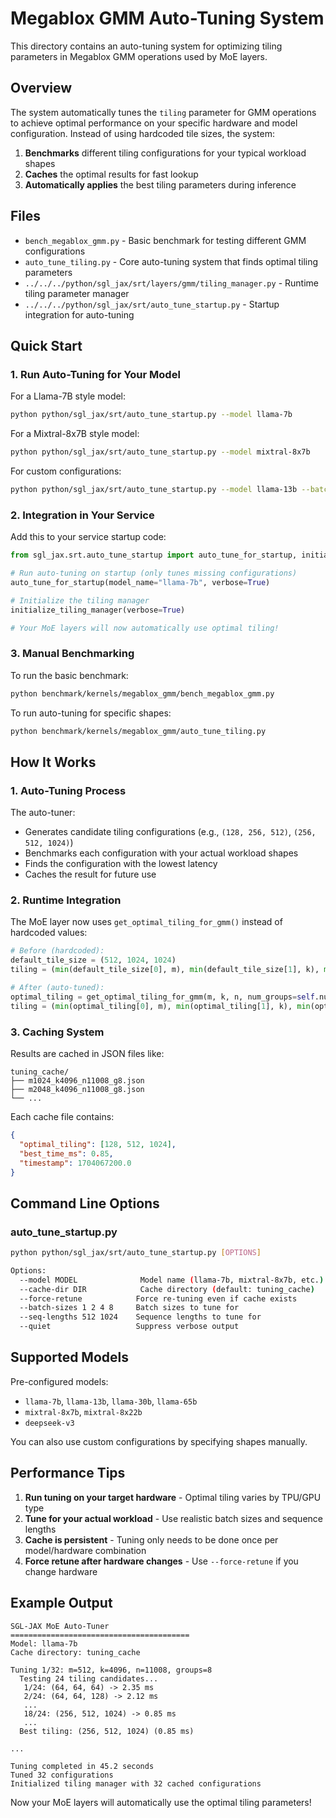 # Megablox GMM Auto-Tuning System

This directory contains an auto-tuning system for optimizing tiling parameters in Megablox GMM operations used by MoE layers.

## Overview

The system automatically tunes the `tiling` parameter for GMM operations to achieve optimal performance on your specific hardware and model configuration. Instead of using hardcoded tile sizes, the system:

1. **Benchmarks** different tiling configurations for your typical workload shapes
2. **Caches** the optimal results for fast lookup
3. **Automatically applies** the best tiling parameters during inference

## Files

- `bench_megablox_gmm.py` - Basic benchmark for testing different GMM configurations
- `auto_tune_tiling.py` - Core auto-tuning system that finds optimal tiling parameters
- `../../../python/sgl_jax/srt/layers/gmm/tiling_manager.py` - Runtime tiling parameter manager
- `../../../python/sgl_jax/srt/auto_tune_startup.py` - Startup integration for auto-tuning

## Quick Start

### 1. Run Auto-Tuning for Your Model

For a Llama-7B style model:
```bash
python python/sgl_jax/srt/auto_tune_startup.py --model llama-7b
```

For a Mixtral-8x7B style model:
```bash
python python/sgl_jax/srt/auto_tune_startup.py --model mixtral-8x7b
```

For custom configurations:
```bash
python python/sgl_jax/srt/auto_tune_startup.py --model llama-13b --batch-sizes 1 2 4 --seq-lengths 1024 2048 4096
```

### 2. Integration in Your Service

Add this to your service startup code:

```python
from sgl_jax.srt.auto_tune_startup import auto_tune_for_startup, initialize_tiling_manager

# Run auto-tuning on startup (only tunes missing configurations)
auto_tune_for_startup(model_name="llama-7b", verbose=True)

# Initialize the tiling manager
initialize_tiling_manager(verbose=True)

# Your MoE layers will now automatically use optimal tiling!
```

### 3. Manual Benchmarking

To run the basic benchmark:
```bash
python benchmark/kernels/megablox_gmm/bench_megablox_gmm.py
```

To run auto-tuning for specific shapes:
```bash
python benchmark/kernels/megablox_gmm/auto_tune_tiling.py
```

## How It Works

### 1. Auto-Tuning Process

The auto-tuner:
- Generates candidate tiling configurations (e.g., `(128, 256, 512)`, `(256, 512, 1024)`)
- Benchmarks each configuration with your actual workload shapes
- Finds the configuration with the lowest latency
- Caches the result for future use

### 2. Runtime Integration

The MoE layer now uses `get_optimal_tiling_for_gmm()` instead of hardcoded values:

```python
# Before (hardcoded):
default_tile_size = (512, 1024, 1024)
tiling = (min(default_tile_size[0], m), min(default_tile_size[1], k), min(default_tile_size[2], n))

# After (auto-tuned):
optimal_tiling = get_optimal_tiling_for_gmm(m, k, n, num_groups=self.num_experts)
tiling = (min(optimal_tiling[0], m), min(optimal_tiling[1], k), min(optimal_tiling[2], n))
```

### 3. Caching System

Results are cached in JSON files like:
```
tuning_cache/
├── m1024_k4096_n11008_g8.json
├── m2048_k4096_n11008_g8.json
└── ...
```

Each cache file contains:
```json
{
  "optimal_tiling": [128, 512, 1024],
  "best_time_ms": 0.85,
  "timestamp": 1704067200.0
}
```

## Command Line Options

### auto_tune_startup.py

```bash
python python/sgl_jax/srt/auto_tune_startup.py [OPTIONS]

Options:
  --model MODEL              Model name (llama-7b, mixtral-8x7b, etc.)
  --cache-dir DIR            Cache directory (default: tuning_cache)
  --force-retune            Force re-tuning even if cache exists
  --batch-sizes 1 2 4 8     Batch sizes to tune for
  --seq-lengths 512 1024    Sequence lengths to tune for
  --quiet                   Suppress verbose output
```

## Supported Models

Pre-configured models:
- `llama-7b`, `llama-13b`, `llama-30b`, `llama-65b`
- `mixtral-8x7b`, `mixtral-8x22b`
- `deepseek-v3`

You can also use custom configurations by specifying shapes manually.

## Performance Tips

1. **Run tuning on your target hardware** - Optimal tiling varies by TPU/GPU type
2. **Tune for your actual workload** - Use realistic batch sizes and sequence lengths
3. **Cache is persistent** - Tuning only needs to be done once per model/hardware combination
4. **Force retune after hardware changes** - Use `--force-retune` if you change hardware

## Example Output

```
SGL-JAX MoE Auto-Tuner
========================================
Model: llama-7b
Cache directory: tuning_cache

Tuning 1/32: m=512, k=4096, n=11008, groups=8
  Testing 24 tiling candidates...
   1/24: (64, 64, 64) -> 2.35 ms
   2/24: (64, 64, 128) -> 2.12 ms
   ...
   18/24: (256, 512, 1024) -> 0.85 ms
   ...
  Best tiling: (256, 512, 1024) (0.85 ms)

...

Tuning completed in 45.2 seconds
Tuned 32 configurations
Initialized tiling manager with 32 cached configurations
```

Now your MoE layers will automatically use the optimal tiling parameters!
